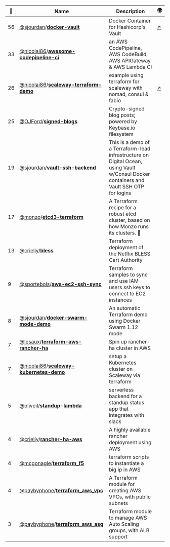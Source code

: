 |:star2: | Name | Description | 🌍|
|---|---|---|---|
|56|[@sjourdan](https://github.com/sjourdan)/[**docker-vault**](https://github.com/sjourdan/docker-vault)|Docker Container for Hashicorp's Vault|[:arrow_upper_right:](https://hub.docker.com/r/sjourdan/vault/)|
|33|[@nicolai86](https://github.com/nicolai86)/[**awesome-codepipeline-ci**](https://github.com/nicolai86/awesome-codepipeline-ci)|an AWS CodePipeline, AWS CodeBuild, AWS APIGateway & AWS Lambda CI||
|26|[@nicolai86](https://github.com/nicolai86)/[**scaleway-terraform-demo**](https://github.com/nicolai86/scaleway-terraform-demo)|example using terraform for scaleway with nomad, consul & fabio|[:arrow_upper_right:](https://nicolai86.eu/)|
|25|[@OJFord](https://github.com/OJFord)/[**signed-blogs**](https://github.com/OJFord/signed-blogs)|Crypto-signed blog posts; powered by Keybase.io filesystem||
|19|[@sjourdan](https://github.com/sjourdan)/[**vault-ssh-backend**](https://github.com/sjourdan/vault-ssh-backend)|This is a demo of a Terraform-lead infrastructure on Digital Ocean, using Vault w/Consul Docker containers and Vault SSH OTP for logins||
|17|[@monzo](https://github.com/monzo)/[**etcd3-terraform**](https://github.com/monzo/etcd3-terraform)|A Terraform recipe for a robust etcd cluster, based on how Monzo runs its clusters. 💪||
|13|[@crielly](https://github.com/crielly)/[**bless**](https://github.com/crielly/bless)|Terraform deployment of the Netflix BLESS Cert Authority||
|9|[@sportebois](https://github.com/sportebois)/[**aws-ec2-ssh-sync**](https://github.com/sportebois/aws-ec2-ssh-sync)|Terraform samples to sync and use IAM users ssh keys to connect to EC2 instances||
|8|[@sjourdan](https://github.com/sjourdan)/[**docker-swarm-mode-demo**](https://github.com/sjourdan/docker-swarm-mode-demo)|An automatic Terraform demo using Docker Swarm 1.12 mode||
|7|[@lesaux](https://github.com/lesaux)/[**terraform-aws-rancher-ha**](https://github.com/lesaux/terraform-aws-rancher-ha)|Spin up rancher-ha cluster in AWS||
|7|[@nicolai86](https://github.com/nicolai86)/[**scaleway-kubernetes-demo**](https://github.com/nicolai86/scaleway-kubernetes-demo)|setup a Kubernetes cluster on Scaleway via terraform||
|5|[@olivoil](https://github.com/olivoil)/[**standup-lambda**](https://github.com/olivoil/standup-lambda)|serverless backend for a standup status app that integrates with slack||
|4|[@crielly](https://github.com/crielly)/[**rancher-ha-aws**](https://github.com/crielly/rancher-ha-aws)|A highly available rancher deployment using AWS||
|4|[@mcgonagle](https://github.com/mcgonagle)/[**terraform_f5**](https://github.com/mcgonagle/terraform_f5)|terraform scripts to instantiate a big ip in AWS||
|4|[@paybyphone](https://github.com/paybyphone)/[**terraform_aws_vpc**](https://github.com/paybyphone/terraform_aws_vpc)|A Terraform module for creating AWS VPCs, with public subnets||
|3|[@paybyphone](https://github.com/paybyphone)/[**terraform_aws_asg**](https://github.com/paybyphone/terraform_aws_asg)|Terraform module to manage AWS Auto Scaling groups, with ALB support||

